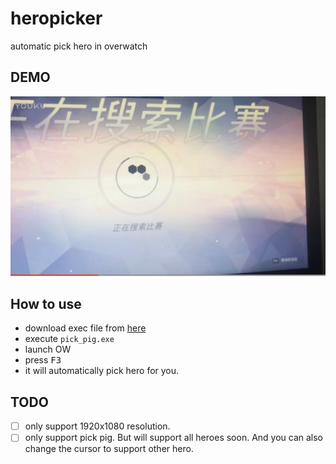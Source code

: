 # heropicker
automatic pick hero in overwatch

## DEMO

[![](./QQ截图20170212154725.png)](http://player.youku.com/player.php/sid/XMjUwODI2Mzc5Mg==/v.swf)

## How to use 

- download exec file from [here](https://github.com/ufo22940268/heropicker/releases)
- execute `pick_pig.exe`
- launch OW
- press <kbd>F3</kbd>
- it will automatically pick hero for you.

## TODO

- [ ] only support 1920x1080 resolution.
- [ ] only support pick pig. But will support all heroes soon. And you can also change the cursor to support other hero.
